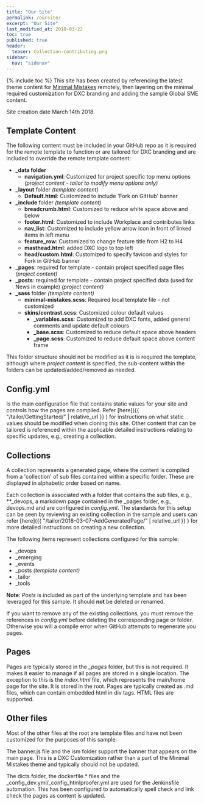 ```yaml
---
title: "Our Site"
permalink: /oursite/
excerpt: "Our Site"
last_modified_at: 2018-03-22
toc: true
published: true
header:
  teaser: Collection-contributing.png
sidebar:
  nav: "sidenav"
---
```


{% include toc %}
This site has been created by referencing the latest theme content for [Minimal Mistakes](https://mmistakes.github.io/minimal-mistakes/) remotely, then layering on the minimal required customization for DXC branding and adding the sample Global SME content.

Site creation date March 14th 2018.

## Template Content
The following content must be included in your GitHub repo as it is required for the remote template to function or are tailored for DXC branding and are included to override the remote template content:
- **_data folder**
  - **navigation.yml**: Customized for project specific top menu options *(project content - tailor to modify menu options only)*
- **_layout** folder *(template content)*
  - **Default.html**: Customized to include 'Fork on GitHub' banner
- **_include** folder *(template content)*
  - **breadcrumb.html**: Customized to reduce white space above and below
  - **footer.html**: Customized to include Workplace and contributes links
  - **nav_list**: Customized to include yellow arrow icon in front of linked items in left menu
  - **feature_row**: Customized to change feature title from H2 to H4
  - **masthead.html**: added DXC logo to top left
  - **head/custom.html**: Customized to specify favicon and styles for Fork in GitHub banner
- **_pages**: required for template - contain project specified page files *(project content)*
- **_posts**: required for template - contain project specified data (used for News in example) *(project content)*
- **_sass** folder *(template content)*
   - **minimal-mistakes.scss**: Required local template file - not customized
   - **skins/contrast.scss**: Customized colour default values
     - **_variables.scss**: Customized to add DXC fonts, added general comments and update default colours
     - **_base.scss**: Customized to reduce default space above headers
     - **_page.scss**: Customized to reduce default space above content frame

This folder structure should not be modified as it is is required the template, although where *project content* is specified, the sub-content within the folders can be updated/added/removed as needed.

## Config.yml
Is the main configuration file that contains static values for your site and controls how the pages are compiled. Refer [here]({{ "/tailor/GettingStarted/" | relative_url }} ) for instructions on what static values should be modified when cloning this site. Other content that can be tailored is referenced within the applicable detailed instructions relating to specific updates, e.g., creating a collection.

## Collections
A collection represents a generated page, where the content is compiled from a 'collection' of sub files contained within a specific folder. These are displayed in alphabetic order based on name.

Each collection is associated with a folder that contains the sub files, e.g., **_devops, a markdown page contained in the _pages folder, e.g., devops.md and are configured in *config.yml*. The standards for this setup can be seen by reviewing an existing collection in the sample and users can refer [here]({{ "/tailor/2018-03-07-AddGeneratedPage/" | relative_url }} ) for more detailed instructions on creating a new collection.

The following items represent collections configured for this sample:
- _devops
- _emerging
- _events
- _posts *(template content)*
- _tailor
- _tools

**Note**: *Posts* is included as part of the underlying template and has been leveraged for this sample. It should **not** be deleted or renamed.

If you want to remove any of the existing collections, you must remove the references in *config.yml* before deleting the corresponding page or folder. Otherwise you will a compile error when GitHub attempts to regenerate you pages.

## Pages
Pages are typically stored in the *_pages* folder, but this is not required. It makes it easier to manage if all pages are stored in a single location. The exception to this is the *index.html* file, which represents the main/home page for the site. It is stored in the root. Pages are typically created as .md files, which can contain embedded html in div tags. HTML files are supported.

## Other files
Most of the other files at the root are template files and have not been customized for the purposes of this sample. 

The banner.js file and the ism folder support the banner that appears on the main page. This is a DXC Customization rather than a part of the Minimal Mistakes theme and typically should not be updated.

The dicts folder, the dockerfile.* files and the _config_dev.yml/_config_htmlproofer.yml are used for the Jenkinsfile automation. This has been configured to automatically spell check and link check the pages as content is updated.


